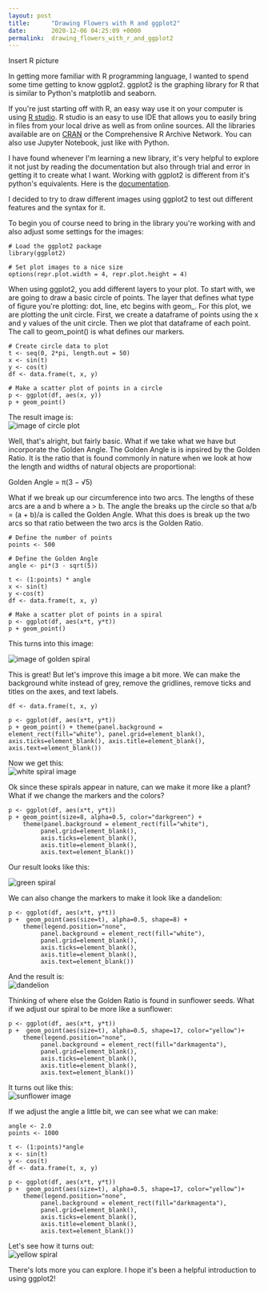 ```yaml
---
layout: post
title:      "Drawing Flowers with R and ggplot2"
date:       2020-12-06 04:25:09 +0000
permalink:  drawing_flowers_with_r_and_ggplot2
---
```



Insert R picture

In getting more familiar with R programming language, I wanted to spend some time getting to know ggplot2. ggplot2 is the graphing library for R that is similar to Python's matplotlib and seaborn. 

If you're just starting off with R, an easy way use it on your computer is using [R studio](https://rstudio.com/products/rstudio/download/). R studio is an easy to use IDE that allows you to easily bring in files from your local drive as well as from online sources. All the libraries available are on [CRAN](https://cran.r-project.org/) or the Comprehensive R Archive Network. You can also use Jupyter Notebook, just like with Python.


I have found whenever I'm learning a new library, it's very helpful to explore it not just by reading the documentation but also through trial and error in getting it to create what I want. Working with ggplot2 is different from it's python's equivalents. Here is the [documentation](https://www.rdocumentation.org/packages/ggplot2/versions/3.3.2).

I decided to try to draw different images using ggplot2 to test out different features and the syntax for it.

To begin you of course need to bring in the library you're working with and also adjust some settings for the images:

```
# Load the ggplot2 package
library(ggplot2)

# Set plot images to a nice size
options(repr.plot.width = 4, repr.plot.height = 4)
```

When using ggplot2, you add different layers to your plot. To start with, we are going to draw a basic circle of points.
The layer that defines what type of figure you're plotting: dot, line, etc begins with geom_. For this plot, we are plotting the unit circle. First, we create a dataframe of points using the x and y values of the unit circle. Then we plot that dataframe of each point. The call to geom_point() is what defines our markers.

```
# Create circle data to plot
t <- seq(0, 2*pi, length.out = 50)
x <- sin(t)
y <- cos(t)
df <- data.frame(t, x, y)

# Make a scatter plot of points in a circle
p <- ggplot(df, aes(x, y))
p + geom_point()
```

The result image is: <br />
![image of circle plot](https://i.imgur.com/SwAMzA6.png)

Well, that's alright, but fairly basic. What if we take what we have but incorporate the Golden Angle. The Golden Angle is is inpsired by the Golden Ratio. It is the ratio that is found commonly in nature when we look at how the length and widths of natural objects are proportional:

Golden Angle = π(3 − √5)

What if we break up our circumference into two arcs. The lengths of these arcs are a and b where a > b. The angle the breaks up the circle so that a/b = (a + b)/a is called the Golden Angle. What this does is break up the two arcs so that ratio between the two arcs is the Golden Ratio.

```
# Define the number of points
points <- 500

# Define the Golden Angle
angle <- pi*(3 - sqrt(5))

t <- (1:points) * angle
x <- sin(t)
y <-cos(t)
df <- data.frame(t, x, y)

# Make a scatter plot of points in a spiral
p <- ggplot(df, aes(x*t, y*t))
p + geom_point()
```

This turns into this image:

![image of golden spiral](https://i.imgur.com/M743Q03.png)
<br />

This is great! But let's improve this image a bit more. We can make the background white instead of grey, remove the gridlines, remove ticks and titles on the axes, and text labels.

```
df <- data.frame(t, x, y)

p <- ggplot(df, aes(x*t, y*t))
p + geom_point() + theme(panel.background = element_rect(fill="white"), panel.grid=element_blank(), axis.ticks=element_blank(), axis.title=element_blank(), axis.text=element_blank())

```

Now we get this: <br />
![white spiral image](https://i.imgur.com/ueU2jZm.png)


Ok since these spirals appear in nature, can we make it more like a plant? What if we change the markers and the colors? 

```
p <- ggplot(df, aes(x*t, y*t))
p + geom_point(size=8, alpha=0.5, color="darkgreen") + 
    theme(panel.background = element_rect(fill="white"),
         panel.grid=element_blank(),
         axis.ticks=element_blank(),
         axis.title=element_blank(),
         axis.text=element_blank())
```

Our result looks like this: <br />

![green spiral](https://i.imgur.com/5Olexgl.png)

We can also change the markers to make it look like a dandelion:

```
p <- ggplot(df, aes(x*t, y*t))
p +  geom_point(aes(size=t), alpha=0.5, shape=8) + 
    theme(legend.position="none",
         panel.background = element_rect(fill="white"),
         panel.grid=element_blank(),
         axis.ticks=element_blank(),
         axis.title=element_blank(),
         axis.text=element_blank())
```

And the result is: <br />
![dandelion](https://i.imgur.com/aq9Amb4.png)

Thinking of where else the Golden Ratio is found in sunflower seeds. What if we adjust our spiral to be more like a sunflower:

```
p <- ggplot(df, aes(x*t, y*t))
p +  geom_point(aes(size=t), alpha=0.5, shape=17, color="yellow")+
    theme(legend.position="none",
         panel.background = element_rect(fill="darkmagenta"),
         panel.grid=element_blank(),
         axis.ticks=element_blank(),
         axis.title=element_blank(),
         axis.text=element_blank())
```

It turns out like this: <br />
![sunflower image](https://i.imgur.com/tXGoAsz.png)

If we adjust the angle a little bit, we can see what we can make:
```
angle <- 2.0
points <- 1000

t <- (1:points)*angle
x <- sin(t)
y <- cos(t)
df <- data.frame(t, x, y)

p <- ggplot(df, aes(x*t, y*t))
p +  geom_point(aes(size=t), alpha=0.5, shape=17, color="yellow")+
    theme(legend.position="none",
         panel.background = element_rect(fill="darkmagenta"),
         panel.grid=element_blank(),
         axis.ticks=element_blank(),
         axis.title=element_blank(),
         axis.text=element_blank())
```

Let's see how it turns out: <br />
![yellow spiral](https://i.imgur.com/06DgZwX.png)

There's lots more you can explore. I hope it's been a helpful introduction to using ggplot2!
